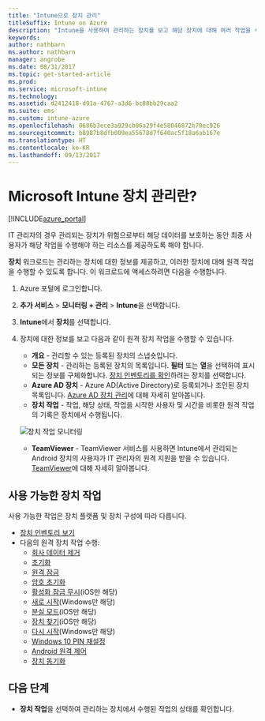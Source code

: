 ```yaml
---
title: "Intune으로 장치 관리"
titleSuffix: Intune on Azure
description: "Intune을 사용하여 관리하는 장치를 보고 해당 장치에 대해 여러 작업을 수행하는 방법을 알아봅니다.\""
keywords: 
author: nathbarn
ms.author: nathbarn
manager: angrobe
ms.date: 08/31/2017
ms.topic: get-started-article
ms.prod: 
ms.service: microsoft-intune
ms.technology: 
ms.assetid: d2412418-d91a-4767-a3d6-bc88bb29caa2
ms.suite: ems
ms.custom: intune-azure
ms.openlocfilehash: 0686b3ece3a929cb06a29f4e58046872b70ec926
ms.sourcegitcommit: b8987b8dfb009ea55678d7f640ac5f18a6ab167e
ms.translationtype: HT
ms.contentlocale: ko-KR
ms.lasthandoff: 09/13/2017
---
```

# <a name="what-is-microsoft-intune-device-management"></a>Microsoft Intune 장치 관리란?


[!INCLUDE[azure_portal](./includes/azure_portal.md)]

IT 관리자의 경우 관리되는 장치가 위험으로부터 해당 데이터를 보호하는 동안 최종 사용자가 해당 작업을 수행해야 하는 리소스를 제공하도록 해야 합니다.

**장치** 워크로드는 관리하는 장치에 대한 정보를 제공하고, 이러한 장치에 대해 원격 작업을 수행할 수 있도록 합니다. 이 워크로드에 액세스하려면 다음을 수행합니다.

1. Azure 포털에 로그인합니다.
2. **추가 서비스** > **모니터링 + 관리** > **Intune**을 선택합니다.
3. **Intune**에서 **장치**를 선택합니다.
4. 장치에 대한 정보를 보고 다음과 같이 원격 장치 작업을 수행할 수 있습니다.
    - **개요** - 관리할 수 있는 등록된 장치의 스냅숏입니다.
    - **모든 장치** - 관리하는 등록된 장치의 목록입니다. **필터** 또는 **열**을 선택하여 표시되는 정보를 구체화합니다. [장치 인벤토리를 확인](device-inventory.md)하려는 장치를 선택합니다.
    - **Azure AD 장치** - Azure AD(Active Directory)로 등록되거나 조인된 장치 목록입니다. [Azure AD 장치 관리](https://docs.microsoft.com/azure/active-directory/device-management-introduction)에 대해 자세히 알아봅니다.
    - **장치 작업** - 작업, 해당 상태, 작업을 시작한 사용자 및 시간을 비롯한 원격 작업의 기록은 장치에서 수행됩니다.

    ![장치 작업 모니터링](./media/monitor-device-actions.png)

    - **TeamViewer** - TeamViewer 서비스를 사용하면 Intune에서 관리되는 Android 장치의 사용자가 IT 관리자의 원격 지원을 받을 수 있습니다. [TeamViewer](device-profile-android-teamviewer.md)에 대해 자세히 알아봅니다.

## <a name="available-device-actions"></a>사용 가능한 장치 작업
사용 가능한 작업은 장치 플랫폼 및 장치 구성에 따라 다릅니다.

- [장치 인벤토리 보기](device-inventory.md)
- 다음의 원격 장치 작업 수행:
    - [회사 데이터 제거](devices-wipe.md#remove-company-data)
    - [초기화](devices-wipe.md#factory-reset)
    - [원격 잠금](device-remote-lock.md)
    - [암호 초기화](device-passcode-reset.md)
    - [활성화 잠금 무시](device-activation-lock-bypass.md)(iOS만 해당)
    - [새로 시작](device-fresh-start.md)(Windows만 해당)
    - [분실 모드](device-lost-mode.md)(iOS만 해당)
    - [장치 찾기](device-locate.md)(iOS만 해당)
    - [다시 시작](device-restart.md)(Windows만 해당)
    - [Windows 10 PIN 재설정](device-windows-pin-reset.md)
    - [Android 원격 제어](device-profile-android-teamviewer.md)
    - [장치 동기화](device-sync.md)


## <a name="next-steps"></a>다음 단계

- **장치 작업**을 선택하여 관리하는 장치에서 수행된 작업의 상태를 확인합니다.
